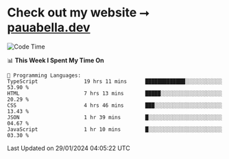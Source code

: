 # Check out my website ⭢ [pauabella.dev](https://pauabella.dev)

<!--START_SECTION:waka-->
![Code Time](http://img.shields.io/badge/Code%20Time-2%2C919%20hrs%2016%20mins-blue)

📊 **This Week I Spent My Time On** 

```text
💬 Programming Languages: 
TypeScript               19 hrs 11 mins      █████████████░░░░░░░░░░░░   53.90 % 
HTML                     7 hrs 13 mins       █████░░░░░░░░░░░░░░░░░░░░   20.29 % 
CSS                      4 hrs 46 mins       ███░░░░░░░░░░░░░░░░░░░░░░   13.43 % 
JSON                     1 hr 39 mins        █░░░░░░░░░░░░░░░░░░░░░░░░   04.67 % 
JavaScript               1 hr 10 mins        █░░░░░░░░░░░░░░░░░░░░░░░░   03.30 % 
```


 Last Updated on 29/01/2024 04:05:22 UTC
<!--END_SECTION:waka-->
